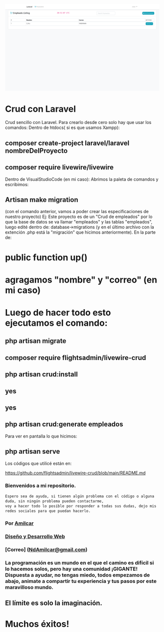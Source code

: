 ![This is an image](https://github.com/NdAmilcar/Crud_con_Laravel/blob/main/img/Sin%20t%C3%ADtulo.png)

# Crud  con Laravel
Crud sencillo con Laravel.
Para crearlo desde cero solo hay que usar los comandos:
Dentro de htdocs( si es que usamos Xampp):

## composer create-project laravel/laravel nombreDelProyecto
## composer require livewire/livewire

Dentro de VisualStudioCode (en mi caso):
Abrimos la paleta de comandos y escribimos:
## Artisan make migration

(con el comando anterior, vamos a poder crear las especificaciones de nuestro proyecto)
Ej: Este proyecto es de un "Crud de empleados" por lo que la base de datos se va llamar "empleados" y las tablas "empleados",
luego edité dentro de: database->migrations (y en el último archivo con la extención .php está la "migración" que hicimos anteriormente).
En la parte de:
# public function up()
# agragamos "nombre" y "correo" (en mi caso)
# Luego de hacer todo esto ejecutamos el comando:
## php artisan migrate
## composer require flightsadmin/livewire-crud
## php artisan crud:install
## yes 
## yes
## php artisan crud:generate empleados

Para ver en pantalla lo que hicimos:

## php artisan serve

Los códigos que utilicé están en:

https://github.com/flightsadmin/livewire-crud/blob/main/README.md


### Bienvenidos a mi repositorio.
    Espero sea de ayuda, si tienen algún problema con el código o alguna duda, sin ningún problema pueden contactarme,
    voy a hacer todo lo posible por responder a todas sus dudas, dejo mis redes sociales para que puedan hacerlo.



### Por [Amilcar](https://www.instagram.com/ndamilcar/?hl=es)
### [Diseño y Desarrollo Web](http://www.NdAdventure.com)
### [Correo] (NdAmilcar@gmail.com)

### La programación es un mundo en el que el camino es difícil si lo hacemos solos, pero hay una comunidad ¡GIGANTE! Dispuesta a ayudar, no tengas miedo, todos empezamos de abajo, animate a compartir tu experiencia y tus pasos por este maravilloso mundo.

## El límite es solo la imaginación.
  
 # Muchos éxitos!
